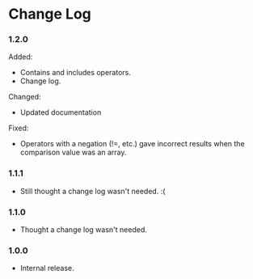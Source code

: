 # Change Log

### 1.2.0

Added:
* Contains and includes operators.
* Change log.

Changed:
* Updated documentation

Fixed:
* Operators with a negation (!=, etc.) gave incorrect results when the
  comparison value was an array.

### 1.1.1

* Still thought a change log wasn't needed. :(

### 1.1.0

* Thought a change log wasn't needed.

### 1.0.0

* Internal release.
